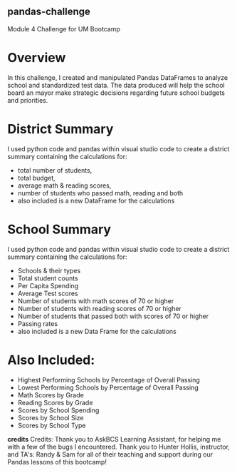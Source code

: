 ## pandas-challenge
Module 4 Challenge for UM Bootcamp

# Overview
In this challenge, I created and manipulated Pandas DataFrames to analyze school and standardized test data.  The data produced will help the school board an mayor make strategic decisions regarding future school budgets and priorities.

# District Summary
I used python code and pandas within visual studio code to create a district summary containing the calculations for:
 - total number of students,
 - total budget,
 - average math & reading scores,
 - number of students who passed math, reading and both
 - also included is a new DataFrame for the calculations

# School Summary
I used python code and pandas within visual studio code to create a district summary containing the calculations for:
 - Schools & their types
 - Total student counts
 - Per Capita Spending
 - Average Test scores
 - Number of students with math scores of 70 or higher
 - Number of students with reading scores of 70 or higher
 - Number of students that passed both with scores of 70 or higher
 - Passing rates
 - also included is a new Data Frame for the calculations

# Also Included:
 - Highest Performing Schools by Percentage of Overall Passing
 - Lowest Performing Schools by Percentage of Overall Passing
 - Math Scores by Grade
 - Reading Scores by Grade
 - Scores by School Spending
 - Scores by School Size
 - Scores by School Type

**credits** Credits: Thank you to AskBCS Learning Assistant, for helping me with a few of the bugs I encountered. Thank you to Hunter Hollis, instructor, and TA's: Randy & Sam for all of their teaching and support during our Pandas lessons of this bootcamp!
